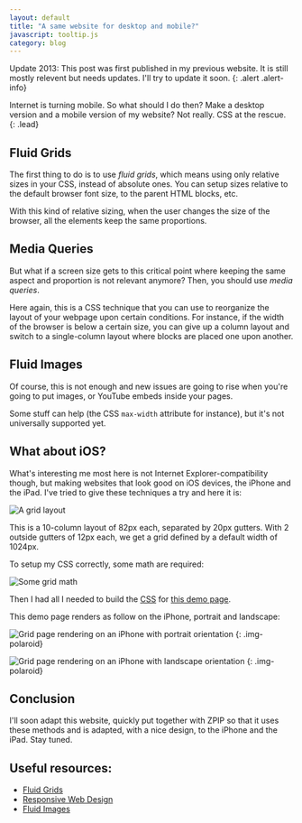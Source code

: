 ```yaml
---
layout: default
title: "A same website for desktop and mobile?"
javascript: tooltip.js
category: blog
---
```


Update 2013: This post was first published in my previous website. It is still mostly relevent but needs updates. I'll try to update it soon.
{: .alert .alert-info}

Internet is turning mobile. So what should I do then? Make a desktop version and a mobile version of my website?
Not really. CSS at the rescue.
{: .lead}

## Fluid Grids

The first thing to do is to use _fluid grids_, which means using only relative sizes in your CSS, instead of absolute ones.
You can setup sizes relative to the default browser font size, to the parent HTML blocks, etc.

With this kind of relative sizing, when the user changes the size of the browser, all the elements keep the same proportions.

## Media Queries

But what if a screen size gets to this critical point where keeping the same aspect and proportion is not relevant anymore?
Then, you should use _media queries_.

Here again, this is a CSS technique that you can use to reorganize the layout of your webpage upon certain conditions.
For instance, if the width of the browser is below a certain size, you can give up a column layout and switch to a single-column
layout where blocks are placed one upon another.

## Fluid Images

Of course, this is not enough and new issues are going to rise when you're going to put images, or YouTube embeds inside your
pages.

Some stuff can help (the CSS `max-width` attribute for instance), but it's not universally supported yet.

## What about iOS?

What's interesting me most here is not Internet Explorer-compatibility though, but making websites that look good on
iOS devices, the iPhone and the iPad. I've tried to give these techniques a try and here it is:

![A grid layout](../../assets/images/grid.png "A grid layout")

This is a 10-column layout of 82px each, separated by 20px gutters. With 2 outside gutters of 12px each, we get a grid defined
by a default width of 1024px.

To setup my CSS correctly, some math are required:

![Some grid math](../../assets/images/grid-math.png "Some grid math")

Then I had all I needed to build the [CSS][1] for [this demo page][2].

This demo page renders as follow on the iPhone, portrait and landscape:

![Grid page rendering on an iPhone with portrait orientation](../../assets/images/grid-portrait.jpg "Grid page rendering on an iPhone with portrait orientation")
{: .img-polaroid}

![Grid page rendering on an iPhone with landscape orientation](../../assets/images/grid-landscape.jpg "Grid page rendering on an iPhone with landscape orientation")
{: .img-polaroid}

## Conclusion

<a id="update-notice" data-toggle="tooltip" title="This is pretty old and needs to be updated but you can visit the promised update here: http://mickaelflochlay.com/spip/">I'll soon adapt this website, quickly put together with ZPIP so that it uses these methods and is adapted, with a nice design, to the iPhone and the iPad. Stay tuned.</a>

## Useful resources:

- [Fluid Grids][3]
- [Responsive Web Design][4]
- [Fluid Images][5]

[1]: ../../assets/grid.css
[2]: ../../assets/grid-demo.html
[3]: http://www.alistapart.com/articles/fluidgrids/
[4]: http://www.alistapart.com/articles/responsive-web-design/
[5]: http://unstoppablerobotninja.com/entry/fluid-images
